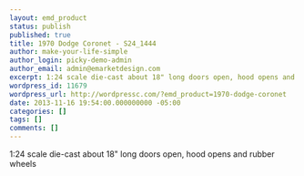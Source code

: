 ```yaml
---
layout: emd_product
status: publish
published: true
title: 1970 Dodge Coronet - S24_1444
author: make-your-life-simple
author_login: picky-demo-admin
author_email: admin@emarketdesign.com
excerpt: 1:24 scale die-cast about 18" long doors open, hood opens and rubber wheels
wordpress_id: 11679
wordpress_url: http://wordpressc.com/?emd_product=1970-dodge-coronet
date: 2013-11-16 19:54:00.000000000 -05:00
categories: []
tags: []
comments: []
---
```

1:24 scale die-cast about 18" long doors open, hood opens and rubber wheels
